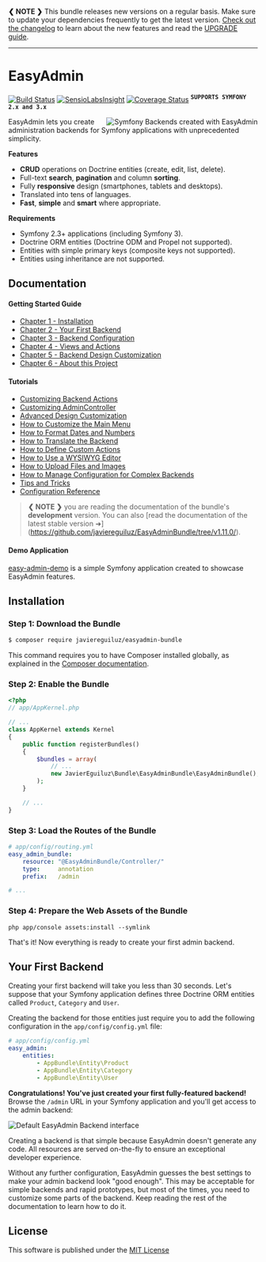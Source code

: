 **❮ NOTE ❯** This bundle releases new versions on a regular basis. Make sure
to update your dependencies frequently to get the latest version.
[Check out the changelog](https://github.com/javiereguiluz/EasyAdminBundle/releases)
to learn about the new features and read the [UPGRADE guide](https://github.com/javiereguiluz/EasyAdminBundle/blob/master/UPGRADE.md).

-----

EasyAdmin
=========

[![Build Status](https://travis-ci.org/javiereguiluz/EasyAdminBundle.svg?branch=master)](https://travis-ci.org/javiereguiluz/EasyAdminBundle)
[![SensioLabsInsight](https://insight.sensiolabs.com/projects/a3bfb8d9-7b2d-47ab-a95f-382af395bd51/mini.png)](https://insight.sensiolabs.com/projects/a3bfb8d9-7b2d-47ab-a95f-382af395bd51)
[![Coverage Status](https://coveralls.io/repos/javiereguiluz/EasyAdminBundle/badge.svg?branch=master)](https://coveralls.io/r/javiereguiluz/EasyAdminBundle?branch=master)
<sup><kbd>**SUPPORTS SYMFONY 2.x and 3.x**</kbd></sup>

<img src="https://raw.githubusercontent.com/javiereguiluz/EasyAdminBundle/master/Resources/doc/images/easyadmin-promo.png" alt="Symfony Backends created with EasyAdmin" align="right" />

EasyAdmin lets you create administration backends for Symfony applications
with unprecedented simplicity.

**Features**

  * **CRUD** operations on Doctrine entities (create, edit, list, delete).
  * Full-text **search**, **pagination** and column **sorting**.
  * Fully **responsive** design (smartphones, tablets and desktops).
  * Translated into tens of languages.
  * **Fast**, **simple** and **smart** where appropriate.

**Requirements**

  * Symfony 2.3+ applications (including Symfony 3).
  * Doctrine ORM entities (Doctrine ODM and Propel not supported).
  * Entities with simple primary keys (composite keys not supported).
  * Entities using inheritance are not supported.

Documentation
-------------

#### Getting Started Guide

  * [Chapter 1 - Installation](https://github.com/javiereguiluz/EasyAdminBundle/blob/master/Resources/doc/getting-started/1-installation.md)
  * [Chapter 2 - Your First Backend](https://github.com/javiereguiluz/EasyAdminBundle/blob/master/Resources/doc/getting-started/2-first-backend.md)
  * [Chapter 3 - Backend Configuration](https://github.com/javiereguiluz/EasyAdminBundle/blob/master/Resources/doc/getting-started/3-backend-configuration.md)
  * [Chapter 4 - Views and Actions](https://github.com/javiereguiluz/EasyAdminBundle/blob/master/Resources/doc/getting-started/4-views-and-actions.md)
  * [Chapter 5 - Backend Design Customization](https://github.com/javiereguiluz/EasyAdminBundle/blob/master/Resources/doc/getting-started/5-design-customization.md)
  * [Chapter 6 - About this Project](https://github.com/javiereguiluz/EasyAdminBundle/blob/master/Resources/doc/getting-started/6-about-this-project.md)

#### Tutorials

  * [Customizing Backend Actions](https://github.com/javiereguiluz/EasyAdminBundle/blob/master/Resources/doc/tutorials/customizing-backend-actions.md)
  * [Customizing AdminController](https://github.com/javiereguiluz/EasyAdminBundle/blob/master/Resources/doc/tutorials/customizing-admin-controller.md)
  * [Advanced Design Customization](https://github.com/javiereguiluz/EasyAdminBundle/blob/master/Resources/doc/tutorials/advanced-design-customization.md)
  * [How to Customize the Main Menu](https://github.com/javiereguiluz/EasyAdminBundle/blob/master/Resources/doc/tutorials/custom-menu.md)
  * [How to Format Dates and Numbers](https://github.com/javiereguiluz/EasyAdminBundle/blob/master/Resources/doc/tutorials/format-date-number.md)
  * [How to Translate the Backend](https://github.com/javiereguiluz/EasyAdminBundle/blob/master/Resources/doc/tutorials/i18n.md)
  * [How to Define Custom Actions](https://github.com/javiereguiluz/EasyAdminBundle/blob/master/Resources/doc/tutorials/custom-actions.md)
  * [How to Use a WYSIWYG Editor](https://github.com/javiereguiluz/EasyAdminBundle/blob/master/Resources/doc/tutorials/wysiwyg-editor.md)
  * [How to Upload Files and Images](https://github.com/javiereguiluz/EasyAdminBundle/blob/master/Resources/doc/tutorials/upload-files-and-images.md)
  * [How to Manage Configuration for Complex Backends](https://github.com/javiereguiluz/EasyAdminBundle/blob/master/Resources/doc/tutorials/complex-backend-config.md)
  * [Tips and Tricks](https://github.com/javiereguiluz/EasyAdminBundle/blob/master/Resources/doc/tutorials/tips-and-tricks.md)
  * [Configuration Reference](https://github.com/javiereguiluz/EasyAdminBundle/blob/master/Resources/doc/tutorials/configuration-reference.md)

> **❮ NOTE ❯** you are reading the documentation of the bundle's **development**
> version. You can also [read the documentation of the latest stable version ➜]
> (https://github.com/javiereguiluz/EasyAdminBundle/tree/v1.11.0/).

#### Demo Application

[easy-admin-demo](https://github.com/javiereguiluz/easy-admin-demo) is a simple
Symfony application created to showcase EasyAdmin features.

Installation
------------

### Step 1: Download the Bundle

```bash
$ composer require javiereguiluz/easyadmin-bundle
```

This command requires you to have Composer installed globally, as explained
in the [Composer documentation](https://getcomposer.org/doc/00-intro.md).

### Step 2: Enable the Bundle

```php
<?php
// app/AppKernel.php

// ...
class AppKernel extends Kernel
{
    public function registerBundles()
    {
        $bundles = array(
            // ...
            new JavierEguiluz\Bundle\EasyAdminBundle\EasyAdminBundle(),
        );
    }

    // ...
}
```

### Step 3: Load the Routes of the Bundle

```yaml
# app/config/routing.yml
easy_admin_bundle:
    resource: "@EasyAdminBundle/Controller/"
    type:     annotation
    prefix:   /admin

# ...
```

### Step 4: Prepare the Web Assets of the Bundle

```cli
php app/console assets:install --symlink
```

That's it! Now everything is ready to create your first admin backend.

Your First Backend
------------------

Creating your first backend will take you less than 30 seconds. Let's suppose
that your Symfony application defines three Doctrine ORM entities called
`Product`, `Category` and `User`.

Creating the backend for those entities just require you to add the following
configuration in the `app/config/config.yml` file:

```yaml
# app/config/config.yml
easy_admin:
    entities:
        - AppBundle\Entity\Product
        - AppBundle\Entity\Category
        - AppBundle\Entity\User
```

**Congratulations! You've just created your first fully-featured backend!**
Browse the `/admin` URL in your Symfony application and you'll get access to
the admin backend:

![Default EasyAdmin Backend interface](https://raw.githubusercontent.com/javiereguiluz/EasyAdminBundle/master/Resources/doc/images/easyadmin-default-backend.png)

Creating a backend is that simple because EasyAdmin doesn't generate any code.
All resources are served on-the-fly to ensure an exceptional developer
experience.

Without any further configuration, EasyAdmin guesses the best settings to make
your admin backend look "good enough". This may be acceptable for simple
backends and rapid prototypes, but most of the times, you need to customize
some parts of the backend. Keep reading the rest of the documentation to learn
how to do it.

License
-------

This software is published under the [MIT License](LICENSE.md)
